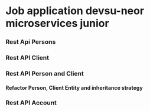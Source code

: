# Job application devsu-neor microservices junior
### Rest Api Persons
### Rest API Client
### Rest API Person and Client
#### Refactor Person, Client Entity and inheritance strategy
### Rest API Account
